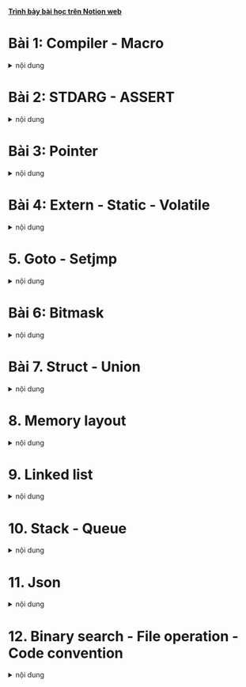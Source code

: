 **[Trình bày bài học trên Notion web](https://ritzy-tray-c64.notion.site/Advance-C-CPP-1340b8981c614ba29eb68631e6479064)**

# Bài 1: Compiler - Macro
<details>
<summary>nội dung</summary>

<h2>Compiler</h2>

**Compiler là trình biên dịch, có nhiệm vụ biên dịch source code sang ngôn ngữ máy để vi xử lí có thể thực thi được chương trình đó.**

<p align="center">
  <img src="https://github.com/user-attachments/assets/418ae9af-78e6-4ba5-a352-9193f6056b5c" width="50%">
</p>

* Preprocessing: là quá trình tiền xử lí, tạo ra file preprocessed. Trong qua trình này:

    * Preprocessor sẽ copy nội dung của file được include vào file tiền xử lí.
    * Xóa bỏ các comment trong source file.
    * Chèn nội dung được định nghĩa của macro tại vị trí gọi macro đó.

* Compilation: từ preprocessed source compiler sẽ biên dịch sang assembly code.

* Assemble: assembler tạo ra object file từ assembly code.

* Linking: Linker sẽ gộp các file object đã tạo ra từ lại thành một excutable file.
    * Vì khi include một header thì file header đó chỉ chứa tên của hàm không có nội dung thực thi của hàm đó. Tức là sau tiền xử lí cũng chỉ chứa tên hàm mà không có nội dung hàm trong file đó.
    * File source của header đó cũng được biên dịch thành file object và linker sẽ gộp nội dung của hàm đó vào executable file.

<h2>Macro</h2>

**Macro gồm một label và nội dung là đoạn code sẽ được thay thế cho label đó trong quá trình tền xử lí (preprocessing).**

**Chỉ thị tiền xử lí là chỉ thị báo cho preprocesor xử lí những nội dung có trong source code.**

Các chỉ thị tiền xử lí:

* #include: là chỉ thị chèn tất cả nội dung của file được include vào source file.
    
    ⇒ Giúp quản lí và tái sử dụng source code hiệu quả.
    
* #define: dùng để định nghĩa một macro.

* #undef: để hủy định nghĩa một macro đã định nghĩa trước đó.
    
    ⇒ Sử dụng trong trường hợp cần định nghĩa lại macro.
    
* #if, #elif, #else: là những chỉ thị điều kiện để quyết định xem có chèn những nội dung bên trong điều kiện vào source file hay không. Kết thúc chỉ thị điều kiện này là #endif.
    
    ⇒ Dùng để linh hoạt khai báo macro có nội dung khác nhau phù hợp với yêu cầu và đối tượng thực thi chương trình.
    
- #ifdef và #ifndef: là chỉ thị kiểm tra xem đã định nghĩa macro đó hay chưa. Nếu điều kiện đúng thì nội dung bên trong điều kiện sẽ được chèn vào source file. Kết thúc chỉ thị điều kiện là #endif.
    
    ⇒ Để tránh chèn lặp lại những nội dung đã được định nghĩa và chèn vào trước đó.

Các toán tử trong macro:
* Stringize: định nghĩa nội dung của label phía sau # là một chuỗi trong dấu “”.
    
    ```c
    #define _PRINTF(cmd) printf(#cmd)
    ```
    
* Concatenation: nối nội dung của label phía sau ## vào chuỗi phía trước.
    
    ```c
    #define PIN_DEF(number)    int pin_##number
    ```
    
* Variadic: tạo ra macro có thể nhận số lượng tham số truyền vào không cố định và có thể thay đổi.

    ```c
    #define NUM_LIST(...)                       \
    int sum_list[] = {__VA_ARGS__}

    NUM_LIST(1, 4, 5, 6);

    // kết quả sau tiền xử lí
    int sum_list[] = {1, 4, 5, 6};
    ```

Ví dụ định nghĩa macro:

* Định nghĩa macro có chứa giá trị của số pi.

* Định nghĩa macro khai báo nhiều biến có cùng format tên.

* Định nghĩa macro khai báo function.

    ```c
    #define PI_NUMBER               (double)3.14159

    #define NEW_VAR(name)           \
    int         int_##name;         \
    double      double_##name;      \
    char        char_##name;

    #define     _PRINTF(func_name, cmd)         \
    void func_name() {                          \
        printf(#cmd);                           \
        printf("\n");                           \
    }

    _PRINTF(print_hello, hello!);
    _PRINTF(print_goodbye, good bye!);

    int main() {

        printf("%.3f\n", PI_NUMBER); 

        NEW_VAR(test);
        int_test = 5;
        double_test = 5.0;
        char_test = 'a';

        print_hello();
        print_goodbye();
        return 0;
    }
    ```

Ví dụ #ifdef và #ifndef:

* Dùng #ifndef để kiểm tra xem label BOARD_H đã được địa nghĩa trước đó hay chưa. Và định nghĩa label đó nếu chưa.

* Dùng điều kiện #if, #elif để định nghĩa chân Led builtin  phù hợp với board cần biên dịch.

    ```c
    #ifndef BOARD_H
    #define BOARD_H

    #define MCU     UNO
    //#define MCU     MEGA

    #if MCU == UNO
        #define     LED_BULTIN      2
    #elif MCU == MEGA
        #define     LED_BULTIN      7
    #endif

    #endif
    ```

**Macro và function khác nhau như thế nào mặc dù có thể cho ra kết quả như nhau.**

* Function chiếm một vùng nhớ cố định trong main memory. Vì function chỉ được định nghĩa một lần. Mỗi khi gọi function thì program counter sẽ nhảy tới vùng nhớ lưu function đó để thực thi.
* Còn khi định nghĩa macro thì khi biên dịch preprocessor sẽ thay thế đoạn macro được định nghĩa tại vị trí gọi macro đó. Khi gọi nhiều lần sẽ có nhiều đoạn giống nhau trong main memory.
    
⇒ Dùng function sẽ tối ưu hơn về mặt bộ nhớ nhưng sẽ không tối ưu về mặt tốc độ khi so với macro.

</details>

# Bài 2: STDARG - ASSERT
<details>
<summary>nội dung</summary>

<h2>STDARG</h2>

**Stdarg là thư viện chuẩn của C, hỗ trợ viết function với số lượng tham số và kiểu dữ liệu không xác định trước.**

Kiểu dữ liệu và macro của thư viện stdarg:

* va_list: là kiểu dự liệu để chứa các tham số truyền vào.

* void va_start(va_list *ap*, *argN*): xác định địa chỉ bắt đầu trong danh sách tham số truyền vào. Địa chỉ bắt đầu là địa chỉ của tham số tiếp theo phía sau  label argN. Cần gọi trước va_start trước khi gọi va_arg.

* type va_arg(va_list *ap*, *type*): trả về giá trị của địa chỉ hiện tại đang trỏ tới trong danh sách tham số với kiểu dữ liệu xác định tại type. Và chuyển con trỏ đến vị trí tiếp theo trong danh sách tham số.

* void va_end(): giải phóng vùng nhớ đã tạo ra của biến va_list. Cần gọi khi không còn sử dụng va_list đó nữa.

Ví dụ viết một function tính tổng các số truyền vào kiểu int có số lượng tham số có thể thay đổi:

```c
int sum(int count, ...){
    va_list num_list;
    // khởi tạo va_list để lưu địa chỉ các tham số truyền vào
    va_start(num_list, count);
    // lấy ra giá trị của tham số hiện tại đang trỏ đến (địa chỉ đầu tiên là địa chỉ của tham số phía sau count)
    int result = va_arg(num_list, int);
    for(int index=1;index<count;index++) {
            // cộng dồn lần lượt các giá trị còn lại trong danh sách tham số
        result += va_arg(num_list, int);
    }
    // giải phóng vùng nhớ đã khởi tạo num_list
    va_end(num_list);
    return result;
}

int main(void) {
    printf("%d\n", sum(5, 1, 3, 5, 6, 7));
    return 0;
}
```

⇒ Ứng dụng để viết những function xử lí những trường hợp tham số truyền vào có thể thay đổi được.

<h2>ASSERT</h2>

**Assert là thư viện chuẩn của C, hỗ trợ debug và báo lỗi cho chương trình.**

**void assert(_Expression):** có tham số truyền vào là điều kiện báo lỗi và chuỗi kí tự thông báo khi có lỗi xảy ra.

* Nếu điều kiện đúng chương trình sẽ chạy tiếp mà không báo lỗi.
* Nếu điều kiện sai chương trình sẽ báo lỗi với chuỗi kí tự đã định nghĩa trước và dừng chương trình ngay lập tức.

⇒ Quan trọng trong quá trình debug và xử lí lỗi và assert sẽ báo chính xác vị trí lỗi trong source code là line nào.

Ví dụ sử dụng assert để báo lỗi:
```c
#define LOG(condition, cmd)     assert((condition) && #cmd)

double divide(double number_a, double number_b) {
    // assert( (number_b!=0) && "Divide for zero");
    LOG(number_b!=0, "Divide for zero");
    return number_a / number_b;
}

int main() {
	printf("%f\n", divide(4.0, 1.0));
	printf("%f\n", divide(4.0, 0.0));
}
```

</details>

# Bài 3: Pointer
<details>
<summary>nội dung</summary>

<h2>Pointer</h2>

**Pointer là biến có giá trị là địa chỉ của một biến khác. Thông qua con trỏ có thể truy cập đến để đọc hoặc thay đổi giá trị tại địa chỉ đó.**

* Mọi biến đều được lưu trên RAM trong quá trình thực thi chương trình và có địa chỉ riêng.

* Có thể dùng pointer để truy cập nhiều biến khác nhau giúp quá trình xử lí chương trình linh hoạt hơn.

**Kích thước của con trỏ phụ thuộc vào kiến trúc của vi xử lí.**

Ví dụ khai báo và sử dụng con trỏ:
```c
int number = 10;
int *ptr = &number;   // lấy địa chỉ của biến number gán cho con trỏ
*ptr = 100;           // thay đổi giá trị tại biến number = 100
```

<h2>Void Pointer</h2>

**Void Pointer là con trỏ có thể trỏ đến bất kì biến nào mà không cần biết trước kiểu dữ liệu của nó.**

* Tuy nhiên trước khi đọc hoặc thay đổi giá trị của biến được trỏ tới thì cần ép kiểu cho đúng với kiểu dữ liệu của biến đó.

Ví dụ khai báo Void pointer:
```c
int a = 100;
void *ptr = &a;
printf("%d\n", *(int *)a);
*(int *)ptr = 10;
```

<h2>NULL Pointer</h2>

**NULL Pointer là con trỏ có giá trị (địa chỉ trỏ tới) là 0x00.**

Khi khai báo một biến mới chương trình sẽ lấy một vùng nhớ chưa được sử dụng trên RAM để lưu biến. Nếu không gán giá trị khi khai báo thì giá trị của biến sẽ là một giá trị ngẫu nhiên đã được lưu tại địa chỉ này trước đó. 

⇒ Do đó khi khai báo con trỏ mà chưa gán địa chỉ cho nó thì gán NULL để tránh lỗi chương trình khi trỏ nhầm địa chỉ. (Khi không dùng nữa cũng gán NULL)

* Dùng con trỏ NULL có thể kiểm tra được con trỏ đã được khai báo địa chỉ hợp lệ hay chưa.

```c
void *ptr = NULL;
```

<h2>Pointer to Constant</h2>

**Pointer to constant là con trỏ chỉ cho phép đọc giá trị tại tại địa chỉ được trỏ đến mà không được phép thay đổi giá trị tại địa chỉ đó. Tuy nhiên có thể gán lại giá trị (địa chỉ trỏ đến) cho con trỏ.**

Ví dụ sử dụng pointer to constant:
```c
int number_a = 10;
int number_b = 5;
// có thể khai báo con trỏ theo một trong hai cách sau.
int const *ptr_const = &number_a;
// const int *ptr_const = &number_a;

// không thể thay đổi giá trị của biến được trỏ đến.
// *ptr_const = 5; => Lỗi
// tuy nhiên có thể thay đổi giá trị của con trỏ.
ptr_const = &number_b;
```

<h2>Constant Pointer</h2>

**Constant pointer là con trỏ được khởi tạo với giá trị (địa chỉ trỏ đến) không được phép thay đổi. Chỉ có thể đọc và thay đổi giá trị tại địa chỉ được trỏ đến.**

Ví dụ sử dụng constant pointer:
```c
int number_a = 10;
int number_b = 5;
int *const ptr_const = &number_a;

// có thể thay đổi giá trị tại number_a
*const_ptr = 7;

// tuy nhiên đã khởi tạo con trỏ trỏ đến địa chỉ của number_a thì không thể trỏ đến một biến khác nữa.
// ptr_const = &number_b; => chương trình báo lỗi
```

<h2>Pointer to Function</h2>

**Function pointer là con trỏ có giá trị là địa chỉ của một function.**

    ⇒ Trỏ đến vùng nhớ chứa function.

Ví dụ sử dụng pointer to function:

```c
/*
	khai báo ptr là con trỏ hàm có tham số truyền vào là (int, int)
và kiểu trả về là int.
	sử dụng con trỏ hàm để gọi hàm phù hợp theo điều kiện
*/

#define OPERATOR    SUM
// #define OPERATOR    MULTIPLE

int multiple(int number_a, int number_b) {
    return number_a * number_b;
}

int sum(int number_a, int number_b) {
    return number_a + number_b;
}

int main() {
    int (*ptr)(int, int) = NULL;

    #if OPERATOR == SUM
        ptr = &sum;
    #elif OPERATOR == MULTIPLE
        ptr = &multiple;
    #endif
    
    printf("%d\n", ptr(5, 10));
}
```
* Function pointer còn có thể dùng làm tham số truyền vào cho một function khác. 

    Ví dụ:
    ```c
    /*
        Tạo một function có tham số truyền vào là một con trỏ hàm và các tham số phụ.
        Sử dụng con trỏ để gọi hàm tính toán.
    */


    int multiple(int number_a, int number_b) {
        return number_a * number_b;
    }

    int sum(int number_a, int number_b) {
        return number_a + number_b;
    }

    int CalcAndShow(int (*ptr)(int, int), int number_a, int number_b) {
        int result = ptr(number_a, number_b);
        printf("%d\n", result);
        return result;
    }

    int main() {
        int a = 10, b = 4;
        int (*ptr)(int, int) = NULL;
        CalcAndShow(&multiple, a, b);
        CalcAndShow(&sum, a, b);
    }
    ```

Ép kiểu một con trỏ hàm:
```c
int sum(int number_a, int number_b) {
    return number_a + number_b;
}
...
void *ptr = &sum;
int result = ((int (*)(int, int))ptr)(5, 3);
```

<h2>Pointer to Pointer</h2>

**Pointer to Pointer là con trỏ có giá trị là địa chỉ của con trỏ khác (trỏ đến con trỏ khác).**

```c
/*
	Khai báo con trỏ ptr_1 trỏ tới biến point.
	Khai báo con trỏ ptr_2 trỏ tới ptr_1.
	In ra giá trị và địa chỉ của ptr_1 và ptr_2.
*/

double point = 9.2;
double *ptr_1 = &point;
double **ptr_2 = &ptr_1;

printf("&point : %lu\t- point = %.3f\n", &point, point);
printf("&ptr_1 : %lu\t- *ptr_1 = %.3f\n", &ptr_1, *ptr_1);

// con trỏ ptr_2 có giá trị là địa chỉ của ptr_1.
// ta cũng có thể trỏ với point qua ptr_2
printf("ptr_2 : %lu\t- *ptr_2 : %lu\t- **ptr_2 = %.3f\n", ptr_2, *ptr_2, **ptr_2);

/*
	Kết quả in ra
&point : 144701488      - point = 9.200
&ptr_1 : 144701480      - *ptr_1 = 9.200
ptr_2 : 144701480       - *ptr_2 : 144701488    - **ptr_2 = 9.200
*/
```

</details>

# Bài 4: Extern - Static - Volatile
<details>
<summary>nội dung</summary>

<h2>Extern</h2>

**Từ khóa extern dùng để khai báo một biến toàn cục hoặc hàm đã được định nghĩa (khai báo và cấp phát bộ nhớ) ở một file khác. Tức là có thể sử dụng biến toàn cục hoặc hàm của một file khác.**

- Khai báo một biến và gán giá trị cho nó thì nó phải nằm ở file source (.c).

Ví dụ khai báo và sử dụng một hàm và biến toàn cục ở một file source khác:

```c
/* scale.c */

#include "scale.h"

double scale_factor = 0.5;

double calcLength(double len) {
    return len*scale_factor;
}

```

```c
/* main.c */

#include <stdio.h>
// #include "sum.h" => ví dụ này không dùng include

// dùng từ khóa extern để báo đây là một biến toàn cục và một function đã được định nghĩa ở một file kkhác.
extern double scale_factor;
extern double calcLength(double len);

int main(void) {

    double obj_len = 10.0;
    // gọi hàm tính độ dài với scale factor được định nghĩa ở một file khác với.
    printf("Length: %.3f.\n", calcLength(obj_len));
    // do đã dùng từ khóa extern để khai báo scale_factor
	  // thay đổi giá trị scale_factor được định nghĩa file scale.c
	  // và tính lại độ dài một lần nữa với scale_factor vừa thay đổi.
    scale_factor = 2;
    printf("Length: %.3f.\n", calcLength(obj_len));

    return 0;
}

/* Kết quả in trên terminal
Length: 5.000.
Length: 20.000.
*/
```

## Static

### Biến static cục bộ

**Static local variables là những biến cục bộ được khai báo và cấp phát địa chỉ một lần duy nhất và chỉ thu hồi vùng nhớ của biến khi kết thúc chương trình.**

Local variables: biến cục bộ là biến được khai báo bên trong hàm chỉ có phạm vi sử dụng bên trong hàm.

Ứng dụng: 

- Sử dụng trong trường hợp cần giữ lại giá trị của biến trong các lần gọi hàm.
- Thực hiện khởi tạo cho hàm một lần duy nhất.

    Ví dụ sử dụng biến static cục bộ:
    
    ```c
    #include <stdio.h>
    
    void countObject() {
    		// biến counter sẽ được khai báo ở lần đầu tiên gọi hàm
    		// khi gọi những lần tiếp theo chương trình sẽ không khai báo lại 
    		// mà dùng sửa dụng lại vùng nhớ đã cấp phát trước đó.
    		// nên giá trị của biến counter sẽ được cộng lên ở mỗi lên gọi hàm
        static int counter = 0;
        printf("Add object %d.\n", ++counter);
    }
    
    int main(void) {
        countObject();
        countObject();
        countObject();
        countObject();
        countObject();
    }
    
    /* Kết quả in ra màn hình
    Add object 1.
    Add object 2.
    Add object 3.
    Add object 4.
    Add object 5.
    */
    ```
    
    ```c
    
    #include <stdio.h>
    #include <time.h>
    
    #define TIMER_INIT      0
    #define TIMER_RUN       1
    #define TIME_OUT        0
    
    /*
    function timer sửa dụng hai biến static cục bộ:
    state để kiểm tra trạng thái của timer, khởi tạo giá trị cho time_stamp khi timer bắt đầu chạy.
    time_stamp lưu giá trị clock để so sánh cho những lần gọi sau. Tính xem timer đã time out hay chưa.
    */
    int timer(int interval) {
        static clock_t time_stamp;
        static int state = TIMER_INIT;
    
        if (state == TIMER_INIT) {
            time_stamp = clock();
            state = TIMER_RUN;
        } else {
            if ((clock() - time_stamp) >= interval) {
                state = TIMER_INIT;
                return TIME_OUT;
            }
        }
        
        return TIMER_RUN;
    }
    
    int main(void) {
    
        int counter = 1;
        while (1) {
            if (timer(1000) == TIME_OUT) {
                printf("Time out.\n");
                if (counter == 5) {
                    break;
                }
                counter++;
            }
        }
    
        return 0;
    }
    ```
    

### Biến static toàn cục

**Static global variables là những biến toàn cục chỉ có thể sử dụng trong phạm vi của file chứa nó và không cho phép extern để file khác sử dụng.**

Global variables: 

- Biến toàn cục là biến được khai báo không nằm trong hàm nào.
- Không thể extern biến static toàn cục để sử dụng ở một file khác. (Tương tự với hàm static)
    
    ⇒ Có thể sử dụng biến hoặc hàm static ở một file khác thông qua function được định nghĩa ở chính file đó.
    

Ứng dụng: để hạn chế gọi hàm hoặc biến ở ngoài file chứa nó (Trong trường hợp thiết kế thư viện sẽ dùng với mục đích không cho phép người sử dụng gọi hàm hoặc biến không được phép truy cập làm ảnh hưởng kết quả của chương trình).

- Ví dụ sử dụng biến static toàn cục:
    - Khi viết một thư viện nhưng không muốn người sử dụng sử dụng các hàm tính toán trong đó hay thay đổi những biến trong đó ta sẽ định nghĩa nó ở dạng static.
    - Trong ví dụ này chỉ khai báo biến scale_factor và hàm calcLength trong file sum.c, ngoài file này ra không có file nào có thể sử dụng được biến và hàm này.
    - Người dùng chỉ có thể gọi được function showLength khi include file  sum.h
    
    ```c
    /* file name: sum.h */
    #ifndef SUM_H
    #define SUM_H
    
    #define OBJECT_1
    // #define OBJECT_2
    // #define OBJECT_3
    
    void showLength(double len);
    
    #endif
    ```
    
    ```c
    /* file name: sum.c */
    
    #include "sum.h"
    #include <stdio.h>
    
    #ifdef OBJECT_1
        #define _SCALE_FACTOR   0.5
    #elif OBJECT_2
        #define _SCALE_FACTOR   1.2
    #elif OBJECT_3
        #define _SCALE_FACTOR   0.8
    #else
        #define _SCALE_FACTOR   1.0
    #endif
    
    static double scale_factor = _SCALE_FACTOR;
    
    static double calcLength(double len) {
        return len*scale_factor;
    }
    
    void showLength(double len) {
        printf("Length: %.3f.\n", calcLength(len));
    }
    ```
    
    ```c
    /* file name: main.c */
    
    #include <stdio.h>
    #include "sum.h"
    
    int main(void) {
        double obj_len = 10.0;
        showLength(obj_len);
        return 0;
    }
    ```
    

Thắc mắc: Biến và hàm static toàn cục khi khai báo ở file header (.h) thì chỉ có thể sử dụng trong phạm vi file header. Nên thông thường người ta sẽ khai báo biến và hàm static toàn cục trong file source (.c) để có ghể gọi từ các hàm khác như trong ví dụ ở phía trên.

### Từ khóa register

<p align="center">
  <img src="https://github.com/user-attachments/assets/dcfa0002-01e9-4c82-9096-6b11ef19e123" width="90%">
</p>


ALU (Arithmetic Logic Unit) có nhiệm vụ các phép toán trong chương trình. Và ALU chỉ làm việc với thanh ghi.

Khi một biến được khai báo chương trình sẽ cấp phát bộ nhớ của biến đó tại một địa chỉ trên RAM.

Các bước vi xử lí thực hiện một phép toán:

- Chuyển giá trị tại vùng nhớ cần tính trên RAM vào register.
- ALU lấy giá trị trên register tính toán sau đó trả giá trị vào register.
- Register chuyển kết quả nhận được từ ALU vào lại RAM.

⇒ Tốc độ thực thi của chương trình phụ thuộc nhiều vào tốc độ truyền dự liệu của RAM.

**Từ khóa register sẽ báo cho compiler khai báo và cấp phát bộ nhớ của biến đó trên thanh ghi. Giúp giảm bước truyền nhận dữ liệu giữa RAM và Register nên chương trình thực sẽ thi nhanh hơn. Chỉ có thể sử dụng từ khóa register với những biến cục bộ.**

**Bộ nhớ của register ít và không thể mở rộng giới hạn được như RAM.**

Ứng dụng: khai báo các biến dùng thường xuyên và xử lí tính toán với những biến đó ưu tiên tốc độ.

Ví dụ sử dụng hai biến được định với từ khóa register và không có từ khóa register:
    
- Với từ khóa register biến index sẽ được khai báo và cấp phát bộ nhớ trong thanh ghi thay vì trên RAM.
        
    ⇒ Tốc độ thực thi hàm khi sử dụng register để khai báo biến index sẽ nhanh hơn.
        

    ```c
    #include <stdio.h>
    #include <time.h>
    
    void showTime() {
        clock_t time_start;
        time_start = clock();
    
        register unsigned long index;
        // unsigned long index;
        
        unsigned long number = 100000000;
    
        for(index=0;index<number;index++) {
    
        }
    
        printf("Execution time: %.5f\n", (double)((clock() - time_start)/1000.0));
    }
    
    int main(void) {
    
        showTime();
        
        return 0;
    }
    
    /* Output:
    Execution time: 0.22800 (without register)
    Execution time: 0.03500 (with register)
    */
    ```
    

Thắc mắc: Nếu biến được khai báo và cấp phát bộ nhớ trên thanh ghi của vi xử lí thì có thể dùng con trỏ để trỏ đến biến đó hay lấy địa chỉ như một biến thông thường được cấp phát bộ nhớ trên RAM hay không?

## Từ khóa Volatile

Vi điều khiển có bộ nhớ giới hạn, nên khi build chương trình compiler sẽ tối ưu bộ nhớ bằng các bỏ qua các biến không thay đổi giá trị trong quá trình chạy chương trình.

```c
int main() {
	while(1) {
		int number_a = 10;
		int number_b = read_number();
        number_a;
        number_b;
	}
}
```

Trong đoạn code phía trên khi compiler thấy biến cục bộ number_a không thay đổi giá trị phía bên trong while nên compiler sẽ tối ưu biến này. Tương tự với number_b, tuy được khai báo và gán giá trị là giá trị trả về của một hàm nhưng compiler vẫn sẽ tối ưu number_b.

**Từ khóa Volatile sẽ báo cho compiler không tối ưu biến đó.**

```c
volatile number_a = 10;
```

Ứng dụng:

- Khai báo volatile để tránh những lỗi chạy chương trình khi compiler tối ưu biến đó.
- Thường được sửa dụng nhiều trong RTOS. (Khi một biến toàn cục được thay đổi giá trị ở nhiều task khác nhau, dùng votatile để tránh compiler tối ưu biến đó bên trong một task)

</details>

# 5. Goto - Setjmp
<details>
<summary>nội dung</summary>

## Goto

**Từ khóa goto sẽ cho phép nhảy đến một label được đặt trong phạm vi của hàm gọi từ khóa goto.**

Các trường hợp ứng dụng goto:

- Thoát khỏi nhiều vòng lặp chồng lên nhau.
- Finite State Machines.
- Lập trình các ứng dụng menu, quét lét,…

    Ví dụ sử dụng goto để thoát ra khỏi 3 cấp vòng lặp, thay vì sử dụng break để thoát ra khỏi từng vòng lặp:
    
    ```c
    #include <stdio.h>
    
    int main(void) {
    
        while(1) {
            for(int col=0;col<10;col++) {
                for(int row=0;row<10;row++) {
                    if((col==5)&&(row==8)) {
                        goto exit_loops;
                    }
                    printf("Col: %d, Row: %d\n", col, row);
                }
            }
        }
    
        exit_loops:
    
        return 0;
    }
    ```
    

## Setjmp

**setjump là thư viện chuẩn của C, hỗ trợ macro setjmp và function longjmp.**

- Macro setjmp(BUF): thiết lập một vị trí trong chương trình mà khi gọi longjmp chương trình sẽ nhảy lệnh đó và trả về một giá trị.
    - BUF là tham số truyền vào có kiểu dữ liệu là jmp_buf.
    - Ở lần đầu tiên thực thi setjmp sẽ trả về giá trị 0.
    - Ở những lần thực thi tiếp theo setjmp sẽ trả về giá trị tương ứng với tham số thứ 2 của longjmp.
- Function longjmp(jmp_buf _Buf,int _Value): nhảy đến vị trị đã set của tham số đầu tiên và trả về giá trị của tham số thứ hai.

⇒ setjump thường được sử dụng cho xử lí ngoại lệ trong C.

- Ví dụ sử dụng setjmp và longjmp:
    - Ví dụ xử lí những ngoại lệ như truyền vào mảng không hợp lệ (size = 0) hoặc không nằm trong range.
    - Gọi marco setjmp trong main để thiết lập điểm nhảy tới khi gọi longjmp (xảy ra ngoại lệ).
    - Ở lần đầu tiên setjmp sẽ trả về 0, tức là exception_code có giá trị là 0, tương ứng với case ERR_NONE ⇒ Chạy function xử lí mảng.
    - Nếu những điều kiện đặt ra không thỏa mãn như mảng có độ dài = 0, hoặc giá trị phần tử vượt ngoài range thì longjump sẽ được gọi và truyền vào giá trị lỗi tương tứng ở tham số thứ 2. ⇒ chương trình sẽ qua lại chỗ setjump và lúc này exception_code mang một giá trị khác.
    - Những case lỗi (ERR_ARRAY_SIZE, ERR_OUT_RANGE) là nơi sẽ thực hiện xử lí khi có ngoại lệ xảy ra.
    - Trong trường hợp phát hiện ra lỗi, ngoại lệ vẫn có thể chạy tiếp các lệnh khác ở phía dưới.
    
    ```c
    #include <stdio.h>
    #include <setjmp.h>
    
    #define ERR_NONE            0
    #define ERR_ARRAY_SIZE      1
    #define ERR_OUT_RANGE       2
    
    #define VAL_MIN             0
    #define VAL_MAX             10
    
    jmp_buf buf;
    int exception_code;
    
    void checkOutRange(int value) {
        if ((value < VAL_MIN)  || (value > VAL_MAX)) {
            longjmp(buf, ERR_OUT_RANGE);
        }
    }
    
    void arrayProcess(int *const arr, int size) {
        if (size <= 0 ) {
            longjmp(buf, ERR_ARRAY_SIZE);
        }
    
        for(int index=0;index<size;index++) {
            checkOutRange(*(arr+index));
            printf("Number at <index>: %d.\n", *(arr+index));
        }
    }
    
    int main(void) {
    
        int num_list[] = { 0, 2, 4, 5, 6, 3, 12};
        int list_size = sizeof(num_list)/sizeof(int);
    
        exception_code = setjmp(buf);
    
        switch (exception_code) {
            case ERR_NONE:
                arrayProcess(num_list, list_size);
    		        // arrayProcess(num_list, 0);
                break;
            case ERR_ARRAY_SIZE:
                printf("Input Array invalid...\n");
                break;
            case ERR_OUT_RANGE:
                printf("Value out of range...\n");
                break;
        }
    
    		printf("Handle another features...\n");
        return 0;
    }
    ```

</details>

# Bài 6: Bitmask
<details>
<summary>nội dung</summary>

**Bitmask là một kỹ thuật lập trình, sử dụng các toán tử bitwise để thao tác hoặc lưu trữ thông tin với đơn vị bit.**

Ứng dụng: Tối ưu hóa bộ nhớ sử dụng, quản lí thuộc tính của đối tượng,…

## Các toán tử bitwise:

### AND

**Toán tử AND ( & ) sẽ thực hiện phép AND Logic cho từng cặp bit của hai giá trị cần thực hiện phép toán.**

| Input 1 | Input 2 | Output |
| --- | --- | --- |
| 0 | 0 | 0 |
| 0 | 1 | 0 |
| 1 | 0 | 0 |
| 1 | 1 | 1 |

⇒ Chỉ khi bit input 1 và bit input 2 đều là 1 thì kết quả mới là 1.

Ví dụ:

```c
uint8_t input_1 = 0b01001100;
uint8_t input_2 = 0b00101100;
uint8_t output  = input_1 & input_2;
/*   => output  = 0b00001100  */
```

### OR

**Toán tử OR ( | ) sẽ thực hiện phép OR Logic cho từng cặp bit của hai giá trị cần thực hiện phép toán.**

| Input 1 | Input 2 | Output |
| --- | --- | --- |
| 0 | 0 | 0 |
| 0 | 1 | 1 |
| 1 | 0 | 1 |
| 1 | 1 | 1 |

⇒ Chỉ cần tối thiểu 1 trong hai bit input là 1 thì kết quả là 1.

Ví dụ: 

```c
uint8_t input_1 = 0b01001100;
uint8_t input_2 = 0b00101100;
uint8_t output  = input_1 | input_2;
/*   => output  = 0b01101100  */
```

### XOR

**Toán tử XOR ( ^ ) sẽ thực hiện phép XOR Logic cho từng cặp bit của hai giá trị cần thực hiện phép toán.**

| Input 1 | Input 2 | Output |
| --- | --- | --- |
| 0 | 0 | 0 |
| 0 | 1 | 1 |
| 1 | 0 | 1 |
| 1 | 1 | 0 |

⇒ Nếu một cả hai bit input cùng là 0 hoặc cùng là 1 thì kết quả sẽ là 0. Ngược lại chỉ có 1 trong hai input là 1 là kết quả là 1.

```c
uint8_t input_1 = 0b01001100;
uint8_t input_2 = 0b00101100;
uint8_t output  = input_1 ^ input_2;
/*   => output  = 0b01100000  */
```

### NOT

**Toán tử NOT ( ~ )  sẽ thực hiện phép NOT Logic, đảo ngược giá trị của bit.**

```c
uint8_t input  = 0b01001100;
uint8_t output = ~input;
/*   => output = 0b10110011  */
```

### Shift left - Shift right

**Shift left ( << ) là toán tử dịch bit sang trái, các bit được chèn vào phía bên phải sẽ là 0.**

```c
uint8_t input  = 0b00000001;
uint8_t output = input << 2;
/*   => output = 0b00000100  */
output = input << 5;
/*   => output = 0b00100000  */
```

**Shift right ( >> ) là toán tử dịch bit sang phải, các bit được chèn vào phía bên trái sẽ là 0.**

```c
uint8_t input  = 0b10000001;
uint8_t output = input >> 2;
/*   => output = 0b00100000  */
output = input >> 5;
/*   => output = 0b00000100  */
```

- Ví dụ sử dụng bitmask:
    - Sử dụng bitmask để thay đổi giá trị tại một bit chỉ định mà vẫn giữ nguyên giá trị cho các bit còn lại.
    - Sử dụng bitmask để đọc ra giá trị của từng bit.
    
    ```c
    #include <stdio.h>
    #include <stdint.h>
    
    uint8_t port_State = 0;
    
    void portWrite(uint8_t pin_number, uint8_t value) {
        if(value == 0) {
            port_State &= ~(1 << pin_number);
        } else if (value == 1) {
            port_State |= (1 << pin_number);
        }
    }
    
    char *const showBinary(uint8_t value) {
        static char bin[9];
    
        for(int index=0;index<8;index++) {
            uint8_t single_bit = (value >> index) & 1;
            bin[7-index] = ((single_bit == 0) ? '0' : '1');
        }
    
        return bin;
    }
    
    int main(void) {
        // printf("0b%s", showBinary(0b00100));
    
        printf("%s\n", showBinary(port_State));
        portWrite(0, 1);
        printf("%s\n", showBinary(port_State));
        portWrite(2, 1);
        printf("%s\n", showBinary(port_State));
        portWrite(7, 1);
        printf("%s\n", showBinary(port_State));
        portWrite(0, 0);
        printf("%s\n", showBinary(port_State));
        portWrite(7, 0);
        printf("%s\n", showBinary(port_State));
        
        return 0;
    }
    ```
    

### Bit fields

**Bit fields trong struct giúp tối ưu bộ nhớ khi khai báo và sử dụng một struct bằng cách xác định số bit sẽ dùng để lưu một phần tử trong struct.**

- Ví dụ sử dụng Bit fields 1:
    
    ```c
    typedef struct {
        uint8_t bit_0 : 1;
        uint8_t bit_1 : 1;
        uint8_t bit_2 : 1;
        uint8_t bit_3 : 1;
        uint8_t bit_4 : 1;
        uint8_t bit_5 : 1;
        uint8_t bit_6 : 1;
        uint8_t bit_7 : 1;
    } GPIO_PORT;
    ```
    
    Như ví dụ ở trên, struct có tên GPIO_PORT có 8 phần tử kiểu uint8_t, tuy nhiên mỗi phần tử chỉ sử dụng 1 bit để lưu giá trị thay vì 1 byte. Nên struct này chỉ chiếm 1 byte bộ nhớ.
    
- Ví dụ sử dụng Bit fields 2:
    
    ```c
    typedef struct {
        uint8_t feature_1 : 4;
        uint8_t feature_2 : 4;
        uint8_t feature_3 : 1;
    } Features;
    ```
    
    Như ví dụ ở trên feature_3 sử dụng 1 bit, nhưng hai phần tử trước đó đã đủ 8 bit, nên lúc này struct Features sẽ chiếm 2 byte bộ nhớ.
    
    Với feature_3 chỉ chiếm 1 bit để lưu trữ lên khi chỉ có thể gán 0b1 hoặc 0b0 nếu gán giá trị lớn hơn (ví dụ: 0b10) sẽ làm mất dữ liệu do 1 bit không thể lưu hết.

</details>

# Bài 7. Struct - Union

<details> 
<summary>nội dung</summary>

# 7. Struct - Union

## Struct

**Struct là cấu trúc dữ liệu chứa nhiều biến member do người lập trình định nghĩa, mỗi member có một vùng nhớ riêng.**

Sử dụng struct:

```c
struct Car{
    char name[50];
    double maxSpeed;
    double maxAccel;
    int seats;
};

// Khai báo một struct và dữ liệu
struct Car myCar = {.name = "Honda", .maxSpeed = 200.0, .maxAccel = 500.0, .seats = 4};
// truy cập đến struct member
myCar.maxSpeed = 150.0;
struct Car* ptr = &myCar;
// con trỏ truy cập đến struct member
ptr->seats = 6;
```

Sử dụng từ khóa typedef thêm tên cho struct để rút gọn cú pháp khai báo biến:

```c
typedef struct {
    char name[50];
    double maxSpeed;
    double maxAccel;
    int seats;
} Car;

Car myCar = {.name = "Honda", .maxSpeed = 200.0, .maxAccel = 500.0, .seats = 4};
```

### Padding của Struct:

Cách sắp xếp vùng nhớ của struct:

```c
typedef struct {
    uint8_t member_1;
    uint32_t member_2;
    uint16_t member_3;
} struct_1;
```

<p align="center">
  <img src="https://github.com/user-attachments/assets/f5007d6b-a25f-4497-a972-e7c20494411a" width="60%">
</p>


struct_1 mặc dùng tổng size của ba phần tử là 7 byte tuy nhiên struct_1 có kích thước là 12 byte:

- compiler sẽ chọn kích thước của phần tử lớn nhất để làm tham chiếu sắp xếp vị trí cho các phần tử còn lại.
- struct_1 sẽ chọn kích thước 4 làm bội số và một phần tử sẽ hoàn toàn đặt trong một vùng nhớ 4 byte.
- member_1 là phần tử đầu tiên, có kích thước là 1 byte, giả sử địa chỉ bắt đầu của biến struct này là 0xF0. member 1 sẽ đặt ở 0xF0.
- member_2 có kích thước là 4 byte và nếu đặt vào địa chỉ 0xF1 sẽ thừa ra 1 byte (tại 0xF4) vào vùng nhớ 4 byte kế tiếp. Nên member_2 sẽ bắt đầu từ 0xF4 và 3 byte không được sử dụng trong vùng nhớ 4 byte đầu tiên gọi là padding.
- Tương tự member_3 sẽ bắt đầu từ địa chỉ 0xF8 và 2 byte còn lại là padding.
    
    ⇒ Kích thước của struct sẽ là 7 byte + 5 byte padding = 12 byte.
    

```c
typedef struct {
    uint8_t member_1;
    uint16_t member_2;
    uint32_t member_3;
} struct_2;
```

<p align="center">
  <img src="https://github.com/user-attachments/assets/65bdd7ad-5e32-4160-aa95-27c101af01be" width="60%">
</p>

struct_2 có kích thước là 8 byte trong đó có 1 byte padding.

Ứng dụng nhiều trong xử lí json và list.

### Union

**Union là cấu trúc dữ liệu mà tất cả member đều sử dụng chung 1 vùng nhớ và có địa chỉ bắt đầu giống nhau.**

Ví dụ:

```c
typedef union {
    uint8_t member_1;
    uint16_t member_2;
    uint32_t member_3;
} union_1;

union_1 myUnion;
myUnion.member_3 = 1048574;
/*
member_3 = 1048574
member_2 = 65534
member_1 = 254
*/
```

<p align="center">
  <img src="https://github.com/user-attachments/assets/39695979-01f7-417e-bb88-063759a1dd52" width="70%">
</p>

Do tất cả member của union đều dùng chung vùng nhớ và có cùng địa chỉ bắt đầu nên khi gán giá trị cho member_3 như ví dụ ở trên thì thực chất cũng là thay đổi giá trị của member_1 và member _2.

member_1 chỉ chiếm 1 byte tính từ địa chỉ bắt đầu nên giá trị member_1 là giá trị tại byte đầu tiên của member_3. Tương tụ với member_2.

Kích thước của Union:
    
- Kích thước của một union là kích thước của member lớn nhất cộng với tổng số padding.
    
    ```c
    typedef union {
        uint8_t member_1[1];
        uint16_t member_2[5];
        uint32_t member_3[2];
    } union_1;
    
    /*
    	Kích thước của union_1 là 12
    	Do uint32_t là kiểu dự liệu có size lớn nhất trong union, nên 4 byte sẽ được tính là bội số.
    	member_2 là phần tử có kích thước lớn nhất, 10 byte, tuy nhiên với bội số 4 thì vùng nhớ 4 byte cuối cùng sẽ gồm 2 byte của member_2 và 2 byte padding.
    */
    
    typedef union {
        uint8_t member_1[13];
        uint16_t member_2[5];
        uint32_t member_3[2];
    } union_2;
    
    /*
    	Kích thước của union_2 là 16
    	member 1 có kích thước lớn nhất 13 byte, tuy nhiên với bội số 4 thì vùng nhớ 4 byte cuối cùng sẽ gồm 1 byte của member_1 và 3 byte padding.
    */
    ```
    
Ứng dụng của Union và Struct trong embedded:
    
```c
typedef union {
    struct {
        uint8_t id[2];
        uint8_t data[4];
        uint8_t check_sum[2];
    } data;
    
    uint8_t frame[8];
} DataFrame;

int main(void) {
    DataFrame transmitter_data;
    DataFrame receiver_data;

    strcpy(transmitter_data.data.id, "10");
    strcpy(transmitter_data.data.data, "1234");
    strcpy(transmitter_data.data.check_sum, "70");
    
    strcpy(receiver_data.frame, transmitter_data.frame);

    return 0;
}
```
    
- data và frame dùng chung vùng nhớ.
- Khi muốn thay đổi thành phần của frame truyền đi sẽ thay đổi giá trị các member của data.
- Khi truyền từng byte dữ liệu đi sẽ dùng member frame.

⇒ Khi sử dụng struct và union thường sẽ thiết kế các member để không có padding.

</details>



# 8. Memory layout

<details> 
<summary>nội dung</summary>

<p align="center">
  <img src="https://github.com/user-attachments/assets/859fe813-2556-472e-a67f-1a86291fc8d7" width="20%">
</p>

## Memory layout

Chương trình sau khi compile thành executable file sẽ được lưu trong bộ nhớ Flash hoặc ROM. Khi bắt đầu chạy chương trình, những vùng nhớ cần thiết sẽ được copy từ Flash sang RAM để thực thi.

Phân vùng nhớ của một chương trình C/C++ gồm 5 phần:

### Text

Text là vùng nhớ có địa chỉ thấp nhất. Phân vùng text chỉ có thể đọc và không ghi được trong quá trình chạy chương trình.

- Chứa các lệnh thực thi của chương trình.
- Chứa các biến hằng số, vùng nhớ lưu những kí tự được khởi tạo với con trỏ kiểu char.

```c
char line[12] = "Hello world!";
char *line1   = "Xin chao!";

int main(void) {
    printf("%p\n", line);
    printf("%p\n", *line1);
    return 0;
}

/*  Output
00007ff758f48000
0000000000000058
*/
// Chuỗi "Xin chao!" được khởi tạo ở phân vùng text có địa chỉ 0x0058
```

### Initialized data - DS (Data segment)

Initialized data - DS (Data segment) là phân vùng lưu global variables, static variables được khởi tạo với giá trị khác 0.

- Có thể thực hiện đọc và ghi giá trị tại phân vùng này.
- Các biến trong phân vùng data sẽ bị thu hồi vùng nhớ sau khi chương trình kết thúc.
- Các biến được lưu tại phân vùng DS:
    
    ```c
    int number_a = 10;
    static number_b = 100;
    
    void function() {
    	static number_c = 200;
    }
    ```
    

### Uninitialized data - BSS (Block started by symbol)

Uninitialized data - BSS (Block started by symbol) là phân vùng lưu global variables, static variables không được khởi tạo giá trị hoặc được khởi tạo với giá trị là 0.

- Có thể thực hiện đọc và ghi giá trị tại phân vùng này.
- Các biến trong phân vùng data sẽ bị thu hồi vùng nhớ sau khi chương trình kết thúc.
- Các biến được lưu tại phân vùng BSS:
    
    ```c
    int number_a = 0;
    static number_b;
    
    void function() {
    	static number_c = 0;
    }
    ```
    

⇒ Các biến tại phân vùng BSS vẫn được giữ nguyên vùng nhớ cho đến khi kết thúc chương trình.

### Stack

Stack là phân vùng nhớ được cấp phát tự động, hoạt động theo cấu trúc LIFO (Last In First Out). Vùng nhớ stack chứa các biến cục bộ, tham số truyền vào của hàm khi được gọi.

- Có thể thực hiện đọc và ghi giá trị tại phân vùng này.
- Các biến trong phân vùng stack sẽ bị thu hồi vùng nhớ khi hàm kết thúc.

### Heap

Heap là vùng nhớ lưu các biến được cấp phát động trong quá trình thực thi chương trình. Khi không còn sử dụng vùng nhớ đã được cấp phát trên heap thì phải giải phóng vùng nhớ đó. Nếu không giải phóng có thể dẫn tới mất dữ liệu (memory leak) do không còn vùng nhớ để lưu.

Sử dụng các hàm alloc, realloc, free, delete,… từ thư viện stdlib.h để cấp phát bộ nhớ trên vùng heap.

- Ví dụ cấp phát vùng nhớ trên heap
    
    ```c
    // Cấp phát vùng nhớ trên heap và sửa dụng vùng nhớ đó.
    
    #include <stdio.h>
    #include <stdlib.h>
    
    void function_1() {
        int size = sizeof(int)*10;
        int *list_num = (int *)malloc(size);
    
        printf("Malloc size: %d byte.\n", size);
    
        for(int index=0;index<10;index++) {
            list_num[index] = index;
        }
    
        for(int index=0;index<10;index++) {
            // printf("Address: 0x%p, Value: %d.\n", &list_num[index], list_num[index]);
            printf("Address: 0x%p, Value: %d.\n", list_num+index, *(list_num+index));
        }
        
        free(list_num);
    }
    
    int main(void) {
    
        function_1();
        return 0;
    }
    ```
    

Một biến constant local có thể thay đổi thay đổi được giá trị của nó thông qua một con trỏ đến địa chỉ của nó, vì biến constant local đó được lưu trên stack. Tuy nhiên khi biên dịch thì compiler sẽ cảnh báo.

Một biến constant global thì không có cách nào thay đổi được giá trị vì nó nằm trên phân vùng text.

## Stack và Heap

- Cả stack và heap đều cho phép đọc và ghi dữ liệu được lưu tại phân vùng đó.
- Stack để lưu những biến cục bộ và tham số truyền vào khi hàm được gọi, việc cấp phát vùng nhớ là do chương trình quản lí, vùng nhớ sẽ tự động bị thu hồi sau khi thoát khỏi hàm.
- Heap cho phép cấp phát vùng nhớ và truy cập đến vùng nhớ đó thông qua một con trỏ. Vùng nhớ heap do người lập trình tùy ý cấp phát bộ nhớ, và việc giải phóng vùng nhớ đã cấp phát cũng là do người lập trình.
- Các hai vùng nhớ để có thể xảy ra hiện tượng memory leak nếu lập trình không cẩn thận:
    - Nếu tạo ra số lượng biến có kích thước lớn hơn bộ nhớ của stack ví dụ như quá nhiều cục bộ trong hàm, gọi hàm đệ quy vô hạn,… sẽ dẫn tới tràn bộ nhớ stack (stack overflow).
    - Nếu cấp phát vùng nhớ lớn hơn kích thước của heap thì việc khởi tạo vùng nhớ đó sẽ không thành công. Hoặc cấp phát liên tục mà không giải phóng vùng nhớ trên heap cũng sẽ bị tràn bộ nhớ heap (heap overflow).
- Stack và Heap lưu dữ liệu theo hướng đối ngược nhau. Stack lưu dữ liệu vào địa chỉ giảm dần, còn Heap thì ngược lại.

## malloc và calloc

malloc và calloc đề cấp phát một vùng nhớ trên heap.

Tuy nhiên có khác biệt:

- malloc:
    - Sẽ cấp phát một vùng nhớ mà không khởi tạo giá trị cho các ô nhớ đó. Tức là giá trị của vùng nhớ đó vẫn sẽ giữ nguyên như trước khi cấp phát vùng nhớ. Các giá trị ngẫu nhiên này gọi là garbage values.
    - malloc chỉ cần một tham số truyền vào là số byte bộ nhớ sẽ cấp phát.
        
        ```c
         char *line = (char *)malloc(20 * sizeof(char));
        ```
        
- calloc:
    - Sẽ cấp phát một vùng nhớ và khởi tạo giá trị 0 cho các ô nhớ.
    - calloc có hai giá trị truyền vào là số phần tử cần cấp phát và kích thước (số byte) của mỗi phần tử.
        
        ```c
         char *line = (char *)calloc(20, sizeof(char));
        ```

</details>


# 9. Linked list

<details> 

<summary>nội dung</summary>

**Linked list là một cấu trúc dữ liệu giúp quản lí dữ liệu và lưu trữ dự liệu trong bộ nhớ.**

**Linked list gồm nhiều node. Mỗi node sẽ gồm giá trị được lưu trữ và địa chỉ của node tiếp theo.**

**Node cuối cùng sẽ luôn trỏ đến địa chỉ `NULL`.**

**Các node không nhất thiết phải có địa chỉ liền kề nhau trong bộ nhớ mà có thể lưu trữ rải rác trong bộ nhớ. (Khác với array được cấp phát nhiều ô nhớ nằm kế nhau trong bộ nhớ)**

<p align="center">
    <img src="https://github.com/user-attachments/assets/be5d7202-74fe-4b8a-8ad8-61199bcf4d45" width="80%">
</p>

Các dạng linked list:

- Singly linked list.
    - Mỗi node chỉ chứa một con trỏ đến địa chỉ của node kế tiếp.
    - Duyệt list theo một chiều từ node đầu tiên đến node cuối cùng.
- Doubly linked list.
    - Mỗi node có hai con trỏ, một trỏ đến node trước đó và một trỏ đến node tiếp theo.
    - Có thể duyệt list theo hai chiều.
- Circular linked list.
    - Tương tự như singly linked list nhưng node cuối cùng trỏ về địa chỉ của node đầu tiên thay vì `NULL`.

Các function quan trọng của linked list:

- create node: tạo một node mới (cấp phát vùng nhớ cho một node mới).
    - Cấp phát vùng nhớ cho node mới.
    - Trả về địa chỉ của vùng nhớ vừa được cấp phát.
    
    ```c
    Node_t *createNode(int data) {
        Node_t *node = (Node_t *)malloc(sizeof(Node_t));
        node->value = data;
        node->next = NULL;
        return node;
    }
    ```
    
- Insert: chèn một node vào một vị trí bất kì trong list.

    <p align="center">
    <img src="https://github.com/user-attachments/assets/e1cafa06-8040-4bcf-82c9-3bd2fae6add8" width="100%">
    </p>

    - Duyệt list đến trước vị trí cần chèn (index-1)
        
        => Tạo node mới và set pointer trỏ đến node tại vị trí cần chèn.
        	=> Set next pointer của node hiện tại trỏ đến node vừa tạo.
        
    - Trường hợp chèn tại vị trí 0:
        
        => Tạo node mới, set next pointer trỏ đến node đầu tiên của list (node tại vị trí 0)
        
        => Set con trỏ của node header trỏ đến node vừa tạo
        
    
    ```c
    
    /* Giải thích _insertNodeBefore: tạo node mới và chèn vào trước vị trí của node truyền vào.
    Tạo node mới là new_node, 
    Gán giá trị cho next pointer của new_node là giá trị của con trỏ node.
    Thay giá trị của con trỏ node là đại chỉ của new_node vừa cấp phát.
    */
    
    static void _insertNodeBefore(Node_t **node, int data) {
        Node_t *new_node = createNode(data);
        new_node->next = *node;
        *node = new_node;
    }
    
    void insertAt(Node_t **node, int _value, int index) {
        _DEBUG_LOG((node != NULL), "insertAt() err, Input node invalid");
    
        Node_t *temp = *node;
        if (index == 0) {
            _insertNodeBefore(node, _value);
            return;
        }
    
        int count = 1;
        while (count++ != index) {
            if (temp->next == NULL) {
                // index out range
                _DEBUG_LOG(0, "insertAt() err, Index out of range.");
                return;
            }
            _SET_NEXT_NODE(temp);
        }
    
        _insertNodeBefore(&(temp->next), _value);
    }
    ```
    

- delete (remove): xóa một node bất kì trong list.
    - Duyệt list đến node phía trước vị trí cần xóa (node thứ index-1)
    	=> Set next pointer của node đó đến node phía sau trị trí cần xóa.
    		=> Giải phóng vùng nhớ của node cần xóa.
    Trường hợp xóa node vị trí đầu tiên:
    	=> Set con trỏ node đến node kế tiếp.
    		=> Giải phóng vùng nhớ của node đầu tiên.
    
    ```c
    void deleteAt(Node_t **node, int index) {
        _DEBUG_LOG((node != NULL), "deleteAt() err, Input node invalid");
        
        Node_t *temp = *node;
        if (index == 0) {
            *node = temp->next;
            free(temp);
            return;
        }
    
        int count = 1;
        while (count++ != index) {
            _SET_NEXT_NODE(temp);
            if (temp->next == NULL) {
                // index out of range
                _DEBUG_LOG(0, "deleteAt() err, Index out of range.");
                // return;
            }
        }
        Node_t *delete_node = temp->next;
        temp->next = delete_node->next;
        free(delete_node);
    }
    ```
    
- push: đẩy một node vào list.
    - push front: chèn vào đầu list.
    - push back: chèn vào cuối list.
- pop: lấy ra (xóa khỏi) list.
    - pop front: gỡ vị trí đầu tiên.
    - pop back: gỡ vị trí cuối cùng.
- get: lấy giá trị của node.
    - get front: lấy giá trị của node đầu tiên.
    - get back: lấy giá trị của node cụ thể.
    - get at: lấy giá trị của một node với index cụ thể.
- get size: lấy số lượng node của list.
- empty: cho biết node có rỗng hay không.
</details>

# 10. Stack - Queue

<details>
<summary>nội dung</summary>

## Stack

**Stack là cấu trúc dữ liệu được dùng để lưu trữ dữ liệu, hoạt động theo nguyên tắc Last In First Out (LIFO).**

**Last in first out: nghĩa là phần cuối cùng được thêm vào sẽ được lấy ra đầu tiên.**

Các thao tác cơ bản của Stack gồm:

- Push: thêm một phần tử mới vào phía cuối stack.
- Pop: xóa phần tử cuối cùng của stack và trả về giá trị của phần tử đó.
- Top: trả về giá trị phần tử cuối cùng được thêm vào stack.

Thực hiện Pop đối với một stack trống gọi là underflow.

Thực hiện Push đối với một stack đầy gọi là overflow.

### Implement Stack:

- Khởi tạo Stack:
    - Cấp phát bộ nhớ để lưu trữ cho stack.
    - Index top luôn chỉ tới vị trí phần tử cuối cùng của stack, nếu stack rỗng giá trị của top là -1.
    
    ```c
    void stackInitialize(Stack_t *stack, int size) {
        stack->items = (Stack_Data_Type *)malloc(sizeof(Stack_Data_Type) * size);
        stack->size = size;
        stack->top = -1;
    }
    ```
    
- Push:
    - Tăng index top lên 1 và gián giá trị tại vị trí index top.
    
    ```c
    void stackPush(Stack_t *stack, Stack_Data_Type data) {
        if (!stackIsFull(stack)) {
            stack->items[++(stack->top)] = data; 
        } else {
            PRINT_MSG_LN("Stack is overflow!");
        }
    }
    ```
    
- Pop:
    - Lấy ra giá trị tại index top sau đó giảm top 1 đơn vị.
    
    ```c
    Stack_Data_Type stackPop(Stack_t *stack) {
        if (!stackIsEmpty(stack)) {
            return stack->items[(stack->top)--]; 
        } else {
            PRINT_MSG_LN("Stack is underflow!");
            return -1;
        }
    }
    ```
    
- Top:
    
    ```c
    Stack_Data_Type stackTop(Stack_t *stack) {
        if (!stackIsEmpty(stack)) {
            return stack->items[stack->top];
        } else {
            PRINT_MSG_LN("Stack is empty!");
            return -1;
        }
    }
    ```
    
- Empty:
    
    ```c
    int stackIsEmpty(Stack_t const *stack){
        return (stack->top == -1);
    }
    ```
    
- Full:
    
    ```c
    int stackIsFull(Stack_t const *stack) {
        return (stack->top == (stack->size - 1));
    }
    ```
    

## Queue

**Queue là cấu trúc dữ liệu được dùng để lưu trữ dữ liệu, hoạt động theo nguyên tắc First In First Out (FIFO).**

**First In First Out: nghĩa là phần tử nào được thêm vào trước sẽ được lấy ra trước.**

Các thao tác cơ bản của Queue:

- Enqueue: thêm một phần tử mới vào cuối queue.
- Dequeue: xóa phần tử ở vị trí đầu tiên ra khỏi queue và trả về giá trị của phần tử đó.
- Front: trả về giá trị của phần tử đầu tiên trong queue.

Queue xác định vị trí dữ liệu trong array nhờ vào 2 index:

- Front: Chỉ vị trí phần tử đứng đầu queue.
- Rear: Chỉ vị trí phần tử đứng cuối queue.
- Các dạng Queue:
    - Linear queue: Khi rear đi đến vị trí = `(size - 1)` sẽ không thể thêm một phần tử nào vào queue nữa mặc dù vẫn còn chỗ trống trong array → **gây lãng phí bộ nhớ**.
        <p align="center">
        <img src="https://github.com/user-attachments/assets/20fd07c3-6650-4820-bdb0-8cd3238cac41" width="60%">
        </p>
    - Circular queue: Khi rear đi đến vị trí = `(size - 1)`, nếu trước front vẫn còn vị trí trống rear sẽ bắt đầu lại từ vị trí 0 cho đến khi queue đầy.
        <p align="center">
        <img src="https://github.com/user-attachments/assets/0832190f-b5ed-4a7e-8c75-5471968cadda" width="60%">
        </p>

### Implement Circular Queue:

- Khởi tạo queue:
    - Cấp phát vùng nhớ để lưu trữ giá trị trong queue.
    - Khởi tạo index front và rear với giá trị -1 (queue rỗng).
    
    ```c
    void queueInitialize(Queue_t *queue, int size) {
        queue->items = (Queue_Data_Type *)malloc(sizeof(Queue_Data_Type)*size);
        queue->size = size;
        queue->front = -1;
        queue->rear = -1;
    }
    ```
    
- Xác định queue rỗng khi giá trị của front = rear = -1.
    
    ```c
    int queueIsEmpty(Queue_t const *queue) {
        return (queue->front == -1);
    }
    ```
    
- Xác định queue đầy: khi rear đứng ngay sau front theo chiều xoay vòng dữ liệu của circular queue.
    
    ⇒ điều kiện: `((rear + 1) % size) == front`
    <p align="center">
    <img src="https://github.com/user-attachments/assets/0bc2a2ab-41f8-469a-9d10-5ec86c126b85" width="80%">
    </p>
    Với giới hạn size được khởi tạo, phép `%` sẽ có kết quả là index tính từ vị trí 0.

    ```c
    int queueIsFull(Queue_t const *queue) {
        return (((queue->rear + 1) % queue->size) == queue->front);
    }
    ```
    
- Enqueue:
    - Kiểm tra xem queue đã đầy hay chưa, xử lí overflow và kết thúc hàm nếu đã đầy.
    - Trường hợp queue đang trống: gán front và rear = 0 (queue có phần tử đầu tiên và duy nhất).
    - Trường hợp queue có nhiều hơn 1 phần tử: tăng rear lên 1, phép `%`  sẽ có kết quả là 0 khi rear đang ở vị trí `size - 1`.
    - Cuối cùng là gán giá trị mới tại vị trí index rear.
    
    ```c
    void enqueue(Queue_t *queue, Queue_Data_Type data) {
        if (!queueIsFull(queue)) {
            if (queueIsEmpty(queue)) {
                queue->front = queue->rear = 0;
            } else {
                queue->rear = (queue->rear + 1) % queue->size;
            }
            queue->items[queue->rear] = data;
        } else {
            PRINT_MSG_LN("Queue overflow!");
        }
    }
    ```
    
- Dequeue:
    - Kiểm tra xem queue có rỗng hay không, xử lí underflow và kế thúc hàm nếu queue rỗng.
    - Lấy ra giá trị tại vị trí index front (giá trị của phần tử cuối cùng).
    - Kiểm tra xem đây là có phải là phần tử duy nhất trong queue hay không, chuyển queue về trạng thái rỗng (front = rear = -1) nếu có. Nếu không tăng front lên 1,  phép `%`  sẽ có kết quả là 0 khi front đang ở vị trí `size - 1`.
    
    ```c
    Queue_Data_Type dequeue(Queue_t *queue) {
        if (!queueIsEmpty(queue)) {
            int dequeued_value = queue->items[queue->front];
            if (queue->front == queue->rear) {
                queue->front = queue->rear = -1;
            } else {
                queue->front = (queue->front + 1) % queue->size;
            }
            return dequeued_value;
        } else {
            PRINT_MSG_LN("Queue underflow!");
            return -1;
        }
    }
    ```
    
- Front: trả về phần tử đứng đầu queue.
    
    ```c
    Queue_Data_Type queueFront(Queue_t *queue) {
        if (!queueIsEmpty(queue)) {
            return queue->items[queue->front];
        } else {
            PRINT_MSG_LN("Queue is empty.");
            return -1;
        }
    }
    ```
</details>


# 11. Json

<details> 
<summary>nội dung</summary>


**JSON stands for “Javascript Objet Notation”. Là một format được dùng phổ biến cho việc truyền tải, trao đổi dữ liệu giữa các máy với nhau. Ngoài ra một số trường hợp nó cũng được dùng để lưu trữ dữ liệu.**

## Cú pháp Json:

Object sẽ nằm trong cặp dấu `{ }` . Mỗi object là tập hợp của các cặp key - value. Các cặp key-value sẽ cách nhau bởi dấu `:` .

Key sẽ luôn có kiểu dữ liệu là string.

Value có thể là các kiểu sau:

- Null
- Boolean
- Number
- String
- Array
    - Những giá trị của Array sẽ nằm trong dấu `[ ]` .
- Object

Ví dụ: 

```json
// Trong object có nhiều cặp key-value.
// value cũng có thể là object giống như value của address.
// value cũng có thể là array giống như value của như hobbies.
{
    "name": "John",
    "age": 30,
    "isStudent": false,
    "address": {
        "city": "New York",
        "zipcode": "10001"
    },
    "hobbies": ["reading", "coding", "hiking"]
}
```

## Thực hiện phân tách chuỗi JSON:

### Định nghĩa kiểu dữ liệu

Để định nghĩa kiểu dữ liệu cho value của JSON cần có sự kết hợp của union và struct.

JsonValue:

- Type là một enum biểu diễn kiểu dữ liệu của value đó.
- Value là biến chứa giá trị của JsonValue. Vì không biết trước value sẽ có kiểu giá trị gì nên buộc phải dùng union để sử dụng vùng nhớ lưu giá trị với nhiều kiểu dữ liệu khác nhau.

```c
typedef enum {
    JSON_NULL,
    JSON_BOOLEAN,
    JSON_NUMBER,
    JSON_STRING,
    JSON_ARRAY,
    JSON_OBJECT
} JsonType;

typedef struct JsonValue {
    JsonType type;
    union {
        int boolean;
        double number;
        char *string;
        struct {
            struct JsonValue *values;
            size_t count;
        } array;
        struct {
            char **keys;
            struct JsonValue *values;
            size_t count;
        } object;
    } value;
} JsonValue;
```

### ParseJson

Flowchart:

<p align="center">
<img src="https://github.com/user-attachments/assets/1c643b79-a9f0-47dd-9971-fd43c19d2954" width="80%">
</p>

Ta sẽ kiểm tra những kí tự bắt đầu (bỏ qua khoảng trắng) để xem đó là kiểu dữ liệu nào. Sau đó thực hiện phân tích giá trị từ chuỗi kí tự phù hợp với từng kiểu dữ liệu.

```c
JsonValue *parseJson(const char **json_ptr) {
    skip_whitspace(json_ptr);

    switch (**json_ptr) {
		    // null
        case 'n':
            return parseNull(json_ptr);
        // true or false
        case 't':
        case 'f':
            return parseBool(json_ptr);
        // " là kí tự bắt đầu của kiểu string.
        case '\"':
            return parseString(json_ptr);
        // [ là kí tự bắt đầu của kiểu array.
        case '[':
            return parseArray(json_ptr);
        // { là kí tự bắt đầu của kiểu object.
        case '{':
            return parseObject(json_ptr);
        // trường hợp còn lại sẽ là số và cả trường hợp số âm
        default:
            if (isdigit(**json_ptr) || **json_ptr == '-') {
                return parseNumber(json_ptr);
            } else {
                // parse error handle
                return NULL;
            }
            break;
    }
}
```

### ParseString

Flowchart:

<p align="center">
<img src="https://github.com/user-attachments/assets/3e064e7e-7976-4a0a-af54-af4fe6b06e01" width="80%">
</p>


```c
JsonValue *parseString(const char **json_ptr) {
    skip_whitspace(json_ptr);
	
		// tìm kí tự mở đầu của một chuỗi
    if (**json_ptr == '\"') {
        (*json_ptr)++;
        // lưu lại vị trí bắt đầu và tiếp tục tìm đến kí tự kết thúc chuỗi
        const char *starting_str_address = *json_ptr;
        while ((**json_ptr != '\"') && (**json_ptr != '\0')) {
            (*json_ptr)++;
        }
				// khi gặp kí tự kết thúc chuỗi ta sẽ cấp phát một vùng nhớ mới và copy chuỗi từ vị trí đã lưu
        if (**json_ptr == '\"') {
            // allocate string memory
            size_t string_size = *json_ptr - starting_str_address;
            char *string_ptr =  (char *)malloc(sizeof(char)*(string_size + 1));
            strncpy(string_ptr, starting_str_address, string_size);
            // gán kí tự kết thúc chuỗi
            string_ptr[string_size] = '\0';
            // allocate new json value
            JsonValue *value = (JsonValue *)malloc(sizeof(JsonValue));
            value->type = JSON_STRING;
            value->value.string = string_ptr;

            (*json_ptr)++;
            return value;
        }
    }
    return NULL;
}
```

### ParseNumber

Flowchart:

<p align="center">
<img src="https://github.com/user-attachments/assets/897557ac-eded-4bb7-a961-566574e2659f" width="80%">
</p>


```c
JsonValue *parseNumber(const char **json_ptr) {
    char *end_parse = NULL;
    skip_whitspace(json_ptr);
    double number = strtod(*json_ptr, &end_parse);
    if (*json_ptr != end_parse) {
        JsonValue *value = (JsonValue *)malloc(sizeof(JsonValue));
        value->type = JSON_NUMBER;
        value->value.number = number;
        *json_ptr = end_parse;
        return value;
    }
    return NULL;
}
```

`stdtod`  convert string to double, endptr sau khi thực thi sẽ có giá trị của address kết thúc string number.

Ví dụ ta có chuỗi `char* str = "1234,E"` , sau khi thực hiện strtod con trỏ endptr sẽ chứa địa chỉ của kí tự `,` .

### ParseBool

Flowchart:

<p align="center">
<img src="https://github.com/user-attachments/assets/71dfd67a-7af8-4550-95f2-22aaec6f9e5e" width="80%">
</p>


```c
JsonValue *parseBool(const char **json_ptr) {
    JsonValue *value = NULL;
    skip_whitspace(json_ptr);

    if (strncmp(*json_ptr, "true", 4) == 0) {
        value = (JsonValue *)malloc(sizeof(JsonValue));
        value->type = JSON_BOOLEAN;
        value->value.boolean = true;
        *json_ptr += 4;
    } else if (strncmp(*json_ptr, "false", 5) == 0) {
        value = (JsonValue *)malloc(sizeof(JsonValue));
        value->type = JSON_BOOLEAN;
        value->value.boolean = false;
        *json_ptr += 5;
    } else {
        return NULL;
    }
    return value;
}
```

Thực hiện so sánh chuỗi bắt đầu từ kí tự hiện tại mà `*json_ptr`  đang trỏ tới.

`strncmp`  thực hiện so sánh hai chuỗi với số lượng kí tự xác định trước, trả về 0 nếu hai chuỗi bằng nhau.

### ParseNull

Flowchart:

<p align="center">
<img src="https://github.com/user-attachments/assets/6a1febf4-154d-4add-ba83-589eed9bee1a" width="80%">
</p>


```c
JsonValue *parseNull(const char **json_ptr) {
    skip_whitspace(json_ptr);
    if (strncmp(*json_ptr, "null", 4) == 0) {
        JsonValue *value = (JsonValue *)malloc(sizeof(JsonValue));
        value->type = JSON_NULL;
        *json_ptr += 4;
        return value;
    }
    return NULL;
}
```

Tương tự như parse boolean, nhưng là so sánh với chuỗi “null”.

### ParseArray

Flowchart:

<p align="center">
<img src="https://github.com/user-attachments/assets/92cb58ee-d01e-40e4-afe3-a5e740cd3052" width="80%">
</p>


```c
JsonValue *parseArray(const char **json_ptr) {
    skip_whitspace(json_ptr);
    if (**json_ptr == '[') {
        (*json_ptr)++;
        skip_whitspace(json_ptr);

        JsonValue *array = (JsonValue *)malloc(sizeof(JsonValue));
        array->type = JSON_ARRAY;
        array->value.array.count = 0;
        array->value.array.values = NULL;

        while ((**json_ptr != ']') && (**json_ptr != '\0')) {
            JsonValue *element = parseJson(json_ptr);

            if (element != NULL) {
                array->value.array.count += 1;
                array->value.array.values = realloc(array->value.array.values, (sizeof(JsonValue) * array->value.array.count));
                array->value.array.values[array->value.array.count - 1] = *element;
                free(element);
            } else {
                break;
            }

            skip_whitspace(json_ptr);
            if (**json_ptr == ',') {
                (*json_ptr)++;
            }
        }

        if (**json_ptr == ']') {
            (*json_ptr)++;
            return array;
        } else {
            freeJsonValue(array);
            free(array);
            return NULL;
        }
    }
    return NULL;
}
```

### ParseObject

Flowchart:

<p align="center">
<img src="https://github.com/user-attachments/assets/8e4b0311-73b6-4d3b-ab32-60526ab0d144" width="80%">
</p>

```c
JsonValue *parseObject(const char **json_ptr) {
    skip_whitspace(json_ptr);

		// tìm kí tự mở đầu của một object {
    if (**json_ptr == '{') {
        (*json_ptr)++;
        skip_whitspace(json_ptr);
				
				// cấp phát vùng nhớ và khởi tạo một value mới với kiểu object
        JsonValue *object = (JsonValue *)malloc(sizeof(JsonValue));
        object->type = JSON_OBJECT;
        object->value.object.count = 0;
        object->value.object.keys = NULL;
        object->value.object.values = NULL;

        // phân tích chuỗi tìm từng cặp key-value 
        // cho đến khi gặp kí tự kết thúc object hoặc giá trị 0x00.
        while ((**json_ptr != '}') && (**json_ptr != '\0')) {
		        // vì key luôn là string
            JsonValue *key = parseString(json_ptr);
						// kết thúc vòng lặp nếu phân tích key không thành công
            if (key != NULL) {
                skip_whitspace(json_ptr);
								
                if (**json_ptr == ':') {
                    (*json_ptr)++;
                    JsonValue *value = parseJson(json_ptr);
                    
                    if (value != NULL) {
                        object->value.object.count++;
                        // mở rộng vùng nhớ đã cấpp phát cho các cặp key và value.
                        object->value.object.keys = realloc(object->value.object.keys, sizeof(JsonValue)*object->value.object.count);
                        object->value.object.keys[object->value.object.count - 1] = key->value.string;
                        // add value
                        object->value.object.values = realloc(object->value.object.values, sizeof(JsonValue)*object->value.object.count);
                        object->value.object.values[object->value.object.count - 1] = *value;
                        
                        free(value);
                        free(key);

                        skip_whitspace(json_ptr);
                        if (**json_ptr == ',') {
                            (*json_ptr)++;
                        }
                        continue;
                    }
                }
                // lỗi cú pháp không tìm thấy value, giải phóng vùng dữ liệu đã cấp cho key
                freeJsonValue(key);
                free(key);
                break;
            } else {
                break;
            }
        }
        
        // tìm kí tự kết thúc object '}', nếu không thấy thì là lỗi cú pháp
        if (**json_ptr == '}') {
            (*json_ptr)++;
            return object;
        } else {
            freeJsonValue(object);
            free(object);
            return NULL;
        }
    }
    return NULL;
}
```

</details>

# 12. Binary search - File operation - Code convention
<details>
<summary>nội dung</summary>


## Binary search

**Binary search là thuật toán tìm kiếm một phần tử trong array hoặc list, để thực hiện được binary search các phần tử trong mảng hoặc list phải được sắp xếp theo thứ tự từ bé đến lớn.**

**Binary search sẽ thực hiện tìm kiếm liên tục bằng cách chia đôi phạm vi tìm kiếm và so sánh giá trị cần tim với giá trị ở giữa phạm vi cho đến khi tìm được vị trí hoặc đến khi không thể thu hẹp được nữa.**

<p align="center">
<img src="https://github.com/user-attachments/assets/744eec4a-a1ac-4515-a2c3-5e6d70bb37d4" width="50%">
</p>

### Thực hiện binary search

- Sắp xếp array hoặc list.
- Ban đầu index `left` và `right` là vị trí 0 và vị trí cuối cùng.
- Tìm vị trí giữa: index `mid` được tính là giá trị ở giữa của index `left` và index `right` ⇒ `mid = (left + right) / 2`
- So sánh giá trị tại index mix và giá trị cần tìm:
    - Nếu giá trị tại mix lớn hơn thì giá trị cần tìm kiếm sẽ nằm trong khoảng nữa bên trái. Index `left` vẫn giữ nguyên và index `right` mới là `mid - 1`. Thực hiện tìm kiếm lần nữa với index mới.
    - Nếu giá trị tại mix bé hơn thì giá trị cần tìm kiếm sẽ nằm trong khoảng nữa bên phải. Index `right` vẫn giữ nguyên và index `left` mới là `mid + 1`. Thực hiện tìm kiếm lần nữa với index mới.
    - Nếu giá trị tại mix bằng giá trị cần tìm thì trả về vị trí của mix.
- Nếu tìm kiếm cho đến khi `right < left`  tức là giá trị không tồn tại trong array hoặc list.

Có thể dùng vòng lặp while hoặc đệ quy để thực hiện tìm kiếm.

```c
int binarySearch(int *number_list, int left, int right, int value) {
    if (right >= left) {
        int mid = (left + right) / 2;
        if (number_list[mid] == value)  {
            return mid;
        }
        if (number_list[mid] > value) {
            return binarySearch(number_list, left, mid - 1, value);
        }
        return binarySearch(number_list, mid + 1, right, value);
    }
    return -1;
}
```

### Bubble sort

**Bubble sort là thuật toán sắp xếp cơ bản, sắp xếp bằng cách so sánh và thay đổi vị trí của hai phần tử liền kề nhau.**

```c
void swapNumber(int *number_1, int *number_2) {
    int temp = *number_1;
    *number_1 = *number_2;
    *number_2 = temp;
}

/*
Thực hiện so sánh bắt đầu từ phần tử cuối cùng,
các phần tử nhỏ sẽ đần được đẩy lên vị trí phía trước
*/
void bubbleSort(int *number_list, int list_size) {
    int index_1, index_2;
    for (index_1=0;index_1<(list_size-2);index_1++) {
        for (index_2=list_size-1;index_2>index_1;index_2--) {
            if (number_list[index_2] < number_list[index_2-1]) {
                swapNumber(&number_list[index_2], &number_list[index_2-1]);
            }
        }
    }
}

```

## File Operation

**C có hỗ trợ một số hàm và thư viện tiêu chuẩn để thao tác với File như đọc, ghi, tạo file mới,…**

**Có thể thao với với file dạng binary và text.**

Ví dụ mở file và đọc dòng đầu tiên của file:

```c
const int max_buffer = 1000;
char buffer[max_buffer];
FILE *file = fopen("./hello.txt", "r");
if (file == NULL) {
    printf("The file is not opened. The program will "
           "now exit.");
    return 0;
}

fgets(buffer, 1000, file);
printf("%s", buffer);
```

### Code Convention

[Các quy tắc về đặt tên theo tiêu chuẩn “Autosar C Coding Guidelines”](https://hala.edu.vn/c-co-ban/cac_quy_tac_ve_dat_ten_theo_tieu_chuan_autosar_c_coding_guidelines/)

</details>

